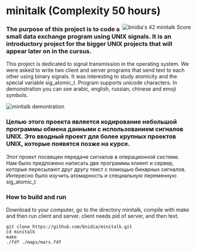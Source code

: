 # minitalk (Complexity 50 hours)
<img align="right" img src="https://badge42.vercel.app/api/v2/cl3enoo9k004009muhk5a94tj/project/2528987" alt="bnidia's 42 minitalk Score" />

### The purpose of this project is to code a small data exchange program using UNIX signals. It is an introductory project for the bigger UNIX projects that will appear later on in the cursus.
This project is dedicated to signal transmission in the operating system. We were asked to write two client and server programs that send text to each other using binary signals. It was interesting to study atomicity and the special variable sig_atomic_t. Program supports unicode characters. In demonstration you can see arabic, english, russian, chinese and emoji symbols.

![minitalk demontration](https://github.com/bnidia/minitalk/blob/master/minitalk_presentation.gif)

### Целью этого проекта является кодирование небольшой программы обмена данными с использованием сигналов UNIX. Это вводный проект для более крупных проектов UNIX, которые появятся позже на курсе.
Этот проект посвящен передаче сигналов в операционной системе. Нам было предложено написать две программы клиент и сервер, которые пересылают друг другу текст с помощью бинарных сигналов. Интересно было изучить атомарность и специальную переменную sig_atomic_t

### How to build and run
Download to your computer, go to the directory minitalk, compile with make and then run client and server.
client needs pid of server, and then text. 
```
git clone https://github.com/bnidia/minitalk.git
cd minitalk
make
./fdf ./maps/mars.fdf
```
